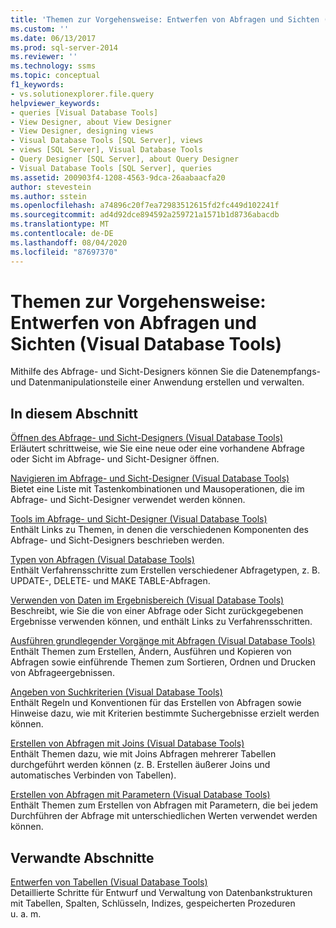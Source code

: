 ```yaml
---
title: 'Themen zur Vorgehensweise: Entwerfen von Abfragen und Sichten (Visual Database Tools) | Microsoft-Dokumentation'
ms.custom: ''
ms.date: 06/13/2017
ms.prod: sql-server-2014
ms.reviewer: ''
ms.technology: ssms
ms.topic: conceptual
f1_keywords:
- vs.solutionexplorer.file.query
helpviewer_keywords:
- queries [Visual Database Tools]
- View Designer, about View Designer
- View Designer, designing views
- Visual Database Tools [SQL Server], views
- views [SQL Server], Visual Database Tools
- Query Designer [SQL Server], about Query Designer
- Visual Database Tools [SQL Server], queries
ms.assetid: 200903f4-1208-4563-9dca-26aabaacfa20
author: stevestein
ms.author: sstein
ms.openlocfilehash: a74896c20f7ea72983512615fd2fc449d102241f
ms.sourcegitcommit: ad4d92dce894592a259721a1571b1d8736abacdb
ms.translationtype: MT
ms.contentlocale: de-DE
ms.lasthandoff: 08/04/2020
ms.locfileid: "87697370"
---
```

# <a name="design-queries-and-views-how-to-topics-visual-database-tools"></a>Themen zur Vorgehensweise: Entwerfen von Abfragen und Sichten (Visual Database Tools)
  Mithilfe des Abfrage- und Sicht-Designers können Sie die Datenempfangs- und Datenmanipulationsteile einer Anwendung erstellen und verwalten.  
  
## <a name="in-this-section"></a>In diesem Abschnitt  
 [Öffnen des Abfrage- und Sicht-Designers &#40;Visual Database Tools&#41;](visual-database-tools.md)  
 Erläutert schrittweise, wie Sie eine neue oder eine vorhandene Abfrage oder Sicht im Abfrage- und Sicht-Designer öffnen.  
  
 [Navigieren im Abfrage- und Sicht-Designer &#40;Visual Database Tools&#41;](navigate-in-the-query-and-view-designer-visual-database-tools.md)  
 Bietet eine Liste mit Tastenkombinationen und Mausoperationen, die im Abfrage- und Sicht-Designer verwendet werden können.  
  
 [Tools im Abfrage- und Sicht-Designer &#40;Visual Database Tools&#41;](query-and-view-designer-tools-visual-database-tools.md)  
 Enthält Links zu Themen, in denen die verschiedenen Komponenten des Abfrage- und Sicht-Designers beschrieben werden.  
  
 [Typen von Abfragen &#40;Visual Database Tools&#41;](types-of-queries-visual-database-tools.md)  
 Enthält Verfahrensschritte zum Erstellen verschiedener Abfragetypen, z. B. UPDATE-, DELETE- und MAKE TABLE-Abfragen.  
  
 [Verwenden von Daten im Ergebnisbereich &#40;Visual Database Tools&#41;](results-pane-visual-database-tools.md)  
 Beschreibt, wie Sie die von einer Abfrage oder Sicht zurückgegebenen Ergebnisse verwenden können, und enthält Links zu Verfahrensschritten.  
  
 [Ausführen grundlegender Vorgänge mit Abfragen &#40;Visual Database Tools&#41;](perform-basic-operations-with-queries-visual-database-tools.md)  
 Enthält Themen zum Erstellen, Ändern, Ausführen und Kopieren von Abfragen sowie einführende Themen zum Sortieren, Ordnen und Drucken von Abfrageergebnissen.  
  
 [Angeben von Suchkriterien &#40;Visual Database Tools&#41;](specify-search-criteria-visual-database-tools.md)  
 Enthält Regeln und Konventionen für das Erstellen von Abfragen sowie Hinweise dazu, wie mit Kriterien bestimmte Suchergebnisse erzielt werden können.  
  
 [Erstellen von Abfragen mit Joins &#40;Visual Database Tools&#41;](query-with-joins-visual-database-tools.md)  
 Enthält Themen dazu, wie mit Joins Abfragen mehrerer Tabellen durchgeführt werden können (z. B. Erstellen äußerer Joins und automatisches Verbinden von Tabellen).  
  
 [Erstellen von Abfragen mit Parametern &#40;Visual Database Tools&#41;](query-with-parameters-visual-database-tools.md)  
 Enthält Themen zum Erstellen von Abfragen mit Parametern, die bei jedem Durchführen der Abfrage mit unterschiedlichen Werten verwendet werden können.  
  
## <a name="related-sections"></a>Verwandte Abschnitte  
 [Entwerfen von Tabellen &#40;Visual Database Tools&#41;](design-tables-visual-database-tools.md)  
 Detaillierte Schritte für Entwurf und Verwaltung von Datenbankstrukturen mit Tabellen, Spalten, Schlüsseln, Indizes, gespeicherten Prozeduren u. a. m.  

